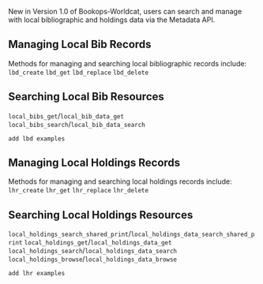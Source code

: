New in Version 1.0 of Bookops-Worldcat, users can search and manage with local bibliographic and holdings data via the Metadata API. 


## Managing Local Bib Records
Methods for managing and searching local bibliographic records include:
`lbd_create`
`lbd_get`
`lbd_replace`
`lbd_delete`

## Searching Local Bib Resources
`local_bibs_get`/`local_bib_data_get`
`local_bibs_search`/`local_bib_data_search`

```
add lbd examples
```
## Managing Local Holdings Records
Methods for managing and searching local holdings records include:
`lhr_create`
`lhr_get`
`lhr_replace`
`lhr_delete`

## Searching Local Holdings Resources
`local_holdings_search_shared_print`/`local_holdings_data_search_shared_print`
`local_holdings_get`/`local_holdings_data_get`
`local_holdings_search`/`local_holdings_data_search`
`local_holdings_browse`/`local_holdings_data_browse`

```
add lhr examples
```